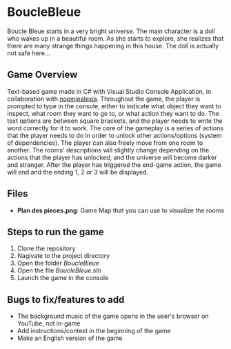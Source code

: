 # BoucleBleue
Boucle Bleue starts in a very bright universe. The main character is a doll who wakes up in a beautiful room. As she starts to explore, she realizes that there are many strange things happening in this house. The doll is actually not safe here...

## Game Overview
Text-based game made in C# with Visual Studio Console Application, in collaboration with [noemiealexia](https://github.com/noemiealexia). Throughout the game, the player is prompted to type in the console, either to indicate what object they want to inspect, what room they want to go to, or what action they want to do. The text options are between square brackets, and the player needs to write the word correctly for it to work. The core of the gameplay is a series of actions that the player needs to do in order to unlock other actions/options (system of dependencies). The player can also freely move from one room to another. The rooms' descriptions will slightly change depending on the actions that the player has unlocked, and the universe will become darker and stranger. After the player has triggered the end-game action, the game will end and the ending 1, 2 or 3 will be displayed. 

## Files
* **Plan des pieces.png**: Game Map that you can use to visualize the rooms

## Steps to run the game
1. Clone the repository
2. Nagivate to the project directory
3. Open the folder _BoucleBleue_
4. Open the file _BoucleBleue.sln_
5. Launch the game in the console

## Bugs to fix/features to add
* The background music of the game opens in the user's browser on YouTube, not in-game
* Add instructions/context in the beginning of the game
* Make an English version of the game


